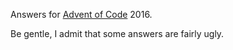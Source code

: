 Answers for [Advent of Code](http://adventofcode.com/) 2016.

Be gentle, I admit that some answers are fairly ugly.